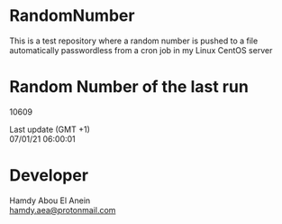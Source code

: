 # RandomNumber    
This is a test repository where a random number is pushed to a file automatically passwordless from a cron job in my Linux CentOS server    
# Random Number of the last run   
10609
      
Last update (GMT +1)    
07/01/21 06:00:01
# Developer    
Hamdy Abou El Anein   
hamdy.aea@protonmail.com
